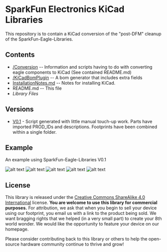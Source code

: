 SparkFun Electronics KiCad Libraries
====================================

This repository is to contain a KiCad conversion of the "post-DFM" cleanup of the SparkFun-Eagle-Libraries.

Contents
-------------------

* [/Conversion](https://github.com/sparkfun/SparkFun-KiCad-Libraries/tree/master/Conversion) -- Information and scripts having to do with converting eagle components to KiCad (See contained README.md)
* [/KiCadBomPlugin](https://github.com/sparkfun/SparkFun-KiCad-Libraries/tree/master/KiCadBomPlugin) -- A bom generator that includes extra fields
* [InstallationNotes.md](https://github.com/sparkfun/SparkFun-KiCad-Libraries/tree/master/InstallationNotes.md) -- Notes for installing KiCad.
* README.md -- This file
* *Library Files*

Versions
-------------------
* [V0.1](https://github.com/sparkfun/SparkFun-KiCad-Libraries/tree/V_0.1) - Script generated with little manual touch-up work.  Parts have imported PROD_IDs and descriptions.  Footprints have been combined within a single folder.


Example
-------------------
An example using SparkFun-Eagle-Libraries V0.1

![alt text](https://github.com/sparkfun/SparkFun-KiCad-Libraries/blob/master/Conversion/example1.jpg?raw=true "example")
![alt text](https://github.com/sparkfun/SparkFun-KiCad-Libraries/blob/master/Conversion/example2.jpg?raw=true "example")
![alt text](https://github.com/sparkfun/SparkFun-KiCad-Libraries/blob/master/Conversion/example3.jpg?raw=true "example")
![alt text](https://github.com/sparkfun/SparkFun-KiCad-Libraries/blob/master/Conversion/example4.jpg?raw=true "example")
![alt text](https://github.com/sparkfun/SparkFun-KiCad-Libraries/blob/master/Conversion/example5.jpg?raw=true "example")

License
-------------------

This library is released under the [Creative Commons ShareAlike 4.0 International](https://creativecommons.org/licenses/by-sa/4.0/) license. 
**You are welcome to use this library for commercial purposes.**
For attribution, we ask that when you begin to sell your device using our footprint, you email us with a link to the product being sold. 
We want bragging rights that we helped (in a very small part) to create your 8th world wonder. 
We would like the opportunity to feature your device on our homepage.

Please consider contributing back to this library or others to help the open-source hardware community continue to thrive and grow! 
